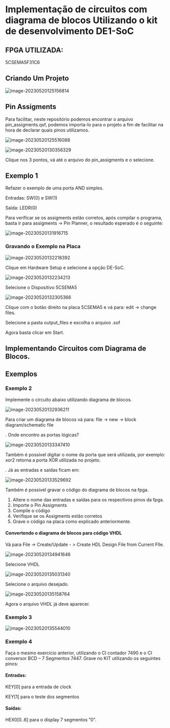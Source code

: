 # Implementação de circuitos com diagrama de blocos Utilizando o kit de desenvolvimento DE1-SoC

## FPGA UTILIZADA:

5CSEMA5F31C6



## Criando Um Projeto

![image-20230520125156814](C:\Users\jpedr\AppData\Roaming\Typora\typora-user-images\image-20230520125156814.png)

## Pin Assigments

Para facilitar, neste repositório podemos encontrar o arquivo pin_assigments.qsf, podemos importa-lo para o projeto a fim de facilitar na hora de declarar quais pinos utilizamos.

![image-20230520125516088](C:\Users\jpedr\AppData\Roaming\Typora\typora-user-images\image-20230520125516088.png)

![image-20230520130356329](C:\Users\jpedr\AppData\Roaming\Typora\typora-user-images\image-20230520130356329.png)

Clique nos 3 pontos, vá até o arquivo do pin_assigments e o selecione.



## Exemplo 1

Refazer o exemplo de uma porta AND simples.

Entradas: SW(0) e SW(1)

Saída: LEDR(0)



Para verificar se os assigments estão corretos, após compilar o programa, basta ir para assigments -> Pin Planner, o resultado esperado é o seguinte: 

![image-20230520131916715](C:\Users\jpedr\AppData\Roaming\Typora\typora-user-images\image-20230520131916715.png)



### Gravando o Exemplo na Placa

 ![image-20230520132218392](C:\Users\jpedr\AppData\Roaming\Typora\typora-user-images\image-20230520132218392.png)

Clique em Hardware Setup e selecione a opção DE-SoC.

![image-20230520132234213](C:\Users\jpedr\AppData\Roaming\Typora\typora-user-images\image-20230520132234213.png)

Selecione o Dispositivo 5CSEMA5



![image-20230520132305366](C:\Users\jpedr\AppData\Roaming\Typora\typora-user-images\image-20230520132305366.png)

Clique com o botão direito na placa 5CSEMA5 e vá para:  edit -> change files.

Selecione a pasta output_files e escolha o arquivo .sof

Agora basta clicar em Start.



## Implementando Circuitos com Diagrama de Blocos.

## Exemplos

### Exemplo 2



Implemente o circuito abaixo utilizando diagrama de blocos.

![image-20230520132936211](C:\Users\jpedr\AppData\Roaming\Typora\typora-user-images\image-20230520132936211.png)

Para criar um diagrama de blocos vá para: file -> new -> block diagram/schematic file

. Onde encontro as portas lógicas?

![image-20230520133347410](C:\Users\jpedr\AppData\Roaming\Typora\typora-user-images\image-20230520133347410.png)

Também é possível digitar o nome da porta que será utilizada, por exemplo: xor2 retorna a porta XOR utilizada no projeto.

. Já as entradas e saídas ficam em:

![image-20230520133529692](C:\Users\jpedr\AppData\Roaming\Typora\typora-user-images\image-20230520133529692.png)

Também é possível gravar o código do diagrama de blocos na fpga.

1. Altere o nome das entradas e saídas para os respectivos pinos da fpga.
2. Importe o Pin Assigments
3. Compile o código
4. Verifique se os Assigments estão corretos
5. Grave o código na placa como explicado anteriormente.



#### Convertendo o diagrama de blocos para código VHDL

Vá para File ->  Create/Update - > Create HDL Design File from Current FIle.

![image-20230520134941646](C:\Users\jpedr\AppData\Roaming\Typora\typora-user-images\image-20230520134941646.png)

Selecione VHDL

![image-20230520135031340](C:\Users\jpedr\AppData\Roaming\Typora\typora-user-images\image-20230520135031340.png)

Selecione o arquivo desejado.

![image-20230520135158764](C:\Users\jpedr\AppData\Roaming\Typora\typora-user-images\image-20230520135158764.png)

Agora o arquivo VHDL já deve aparecer.



### Exemplo 3

![image-20230520135544010](C:\Users\jpedr\AppData\Roaming\Typora\typora-user-images\image-20230520135544010.png)

### Exemplo 4

Faça o mesmo exercício anterior, utilizando o CI contador 7490 e o CI conversor BCD – 7 Segmentos 7447. Grave no KIT utilizando os seguintes pinos: 

#### Entradas:

KEY[0] para a entrada de clock 

KEY[1] para o teste dos segmentos

#### Saídas: 

HEX0[0..6] para o display 7 segmentos ”0”.

 